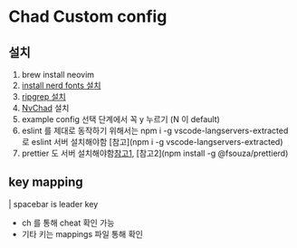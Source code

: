 # Chad Custom config

## 설치

1. brew install neovim
2. [install nerd fonts 설치](https://github.com/ryanoasis/nerd-fonts#option-4-homebrew-fonts)
3. [ripgrep 설치](https://github.com/BurntSushi/ripgrep)
4. [NvChad](https://nvchad.com/docs/quickstart/install) 설치
5. example config 선택 단계에서 꼭 y 누르기 (N 이 default)
6. eslint 를 제대로 동작하기 위해서는 npm i -g vscode-langservers-extracted 로 eslint 서버 설치해야함 [참고](npm i -g vscode-langservers-extracted)
7. prettier 도 서버 설치해야함[참고1](https://github.com/MunifTanjim/prettier.nvim), [참고2](npm install -g @fsouza/prettierd)

## key mapping

| spacebar is leader key

- <leader>ch 를 통해 cheat 확인 가능
- 기타 키는 mappings 파일 통해 확인

